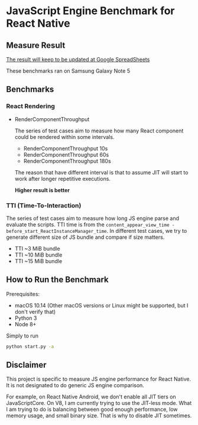 # JavaScript Engine Benchmark for React Native

## Measure Result

[The result will keep to be updated at Google SpreadSheets](https://docs.google.com/spreadsheets/d/1uce3WZ9IaAEUu6Owj3eXEuZb25PDi6ZcgUVV2i500S0/edit#gid=1258377944)

These benchmarks ran on Samsung Galaxy Note 5

## Benchmarks

### React Rendering
- RenderComponentThroughput
  
  The series of test cases aim to measure how many React component could be rendered within some intervals. 
  
  - RenderComponentThroughput 10s
  - RenderComponentThroughput 60s
  - RenderComponentThroughput 180s
  
  The reason that have different interval is that to assume JIT will start to work after longer repetitive executions.
   
  **Higher result is better**

### TTI (Time-To-Interaction)

The series of test cases aim to measure how long JS engine parse and evaluate the scripts.
TTI time is from the `content_appear_view_time - before_start_ReactInstanceManager_time`.
In different test cases, we try to generate different size of JS bundle and compare if size matters.

  - TTI ~3 MiB bundle
  - TTI ~10 MiB bundle
  - TTI ~15 MiB bundle

## How to Run the Benchmark

Prerequisites:

- macOS 10.14 (Other macOS versions or Linux might be supported, but I don't verify that)
- Python 3
- Node 8+

Simply to run

```sh
python start.py -a
```

## Disclaimer

This project is specific to measure JS engine performance for React Native. It is not designated to do generic JS engine comparison.

For example, on React Native Android, we don't enable all JIT tiers on JavaScriptCore. On V8, I am currently trying to use the JIT-less mode. What I am trying to do is balancing between good enough performance, low memory usage, and small binary size. That is why to disable JIT sometimes.

